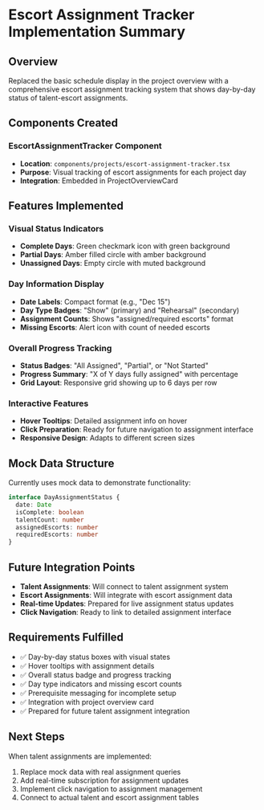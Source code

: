 # Escort Assignment Tracker Implementation Summary

## Overview
Replaced the basic schedule display in the project overview with a comprehensive escort assignment tracking system that shows day-by-day status of talent-escort assignments.

## Components Created

### EscortAssignmentTracker Component
- **Location**: `components/projects/escort-assignment-tracker.tsx`
- **Purpose**: Visual tracking of escort assignments for each project day
- **Integration**: Embedded in ProjectOverviewCard

## Features Implemented

### Visual Status Indicators
- **Complete Days**: Green checkmark icon with green background
- **Partial Days**: Amber filled circle with amber background  
- **Unassigned Days**: Empty circle with muted background

### Day Information Display
- **Date Labels**: Compact format (e.g., "Dec 15")
- **Day Type Badges**: "Show" (primary) and "Rehearsal" (secondary)
- **Assignment Counts**: Shows "assigned/required escorts" format
- **Missing Escorts**: Alert icon with count of needed escorts

### Overall Progress Tracking
- **Status Badges**: "All Assigned", "Partial", or "Not Started"
- **Progress Summary**: "X of Y days fully assigned" with percentage
- **Grid Layout**: Responsive grid showing up to 6 days per row

### Interactive Features
- **Hover Tooltips**: Detailed assignment info on hover
- **Click Preparation**: Ready for future navigation to assignment interface
- **Responsive Design**: Adapts to different screen sizes

## Mock Data Structure
Currently uses mock data to demonstrate functionality:
```typescript
interface DayAssignmentStatus {
  date: Date
  isComplete: boolean
  talentCount: number
  assignedEscorts: number
  requiredEscorts: number
}
```

## Future Integration Points
- **Talent Assignments**: Will connect to talent assignment system
- **Escort Assignments**: Will integrate with escort assignment data
- **Real-time Updates**: Prepared for live assignment status updates
- **Click Navigation**: Ready to link to detailed assignment interface

## Requirements Fulfilled
- ✅ Day-by-day status boxes with visual states
- ✅ Hover tooltips with assignment details
- ✅ Overall status badge and progress tracking
- ✅ Day type indicators and missing escort counts
- ✅ Prerequisite messaging for incomplete setup
- ✅ Integration with project overview card
- ✅ Prepared for future talent assignment integration

## Next Steps
When talent assignments are implemented:
1. Replace mock data with real assignment queries
2. Add real-time subscription for assignment updates
3. Implement click navigation to assignment management
4. Connect to actual talent and escort assignment tables